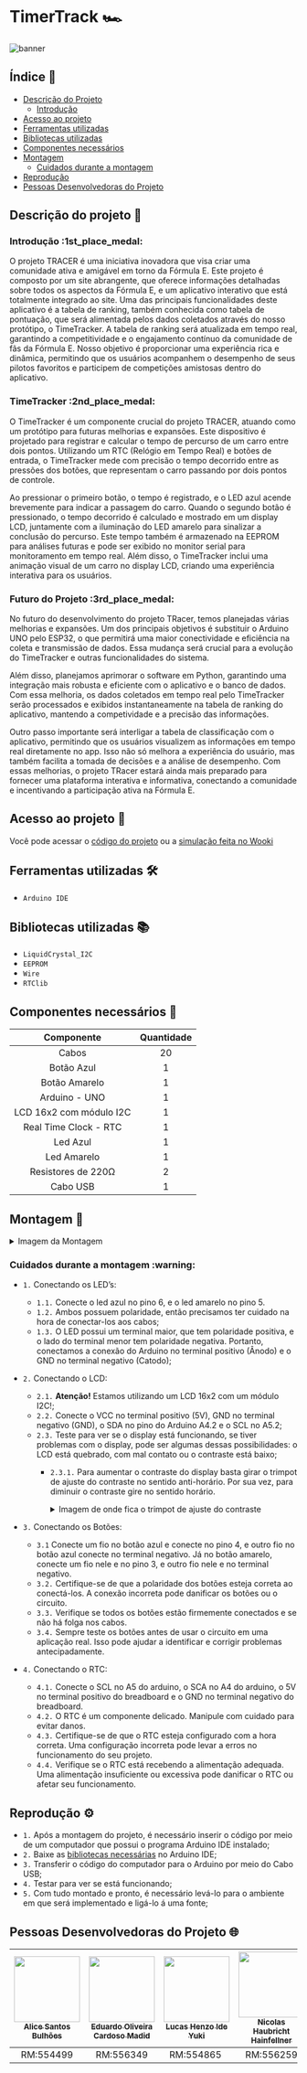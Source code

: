 # TimerTrack 🏎

![banner](https://github.com/L-A-N-E/CP2_Edge_1SEM/assets/153787379/132308ff-27a0-45e7-8323-80d9103f2390)

## Índice 📃

* [Descrição do Projeto](#descrição-do-projeto-memo)
   * [Introdução](#introdução-left_speech_bubble)
* [Acesso ao projeto](#acesso-ao-projeto-file_folder)
* [Ferramentas utilizadas](#ferramentas-utilizadas-hammer_and_wrench)
* [Bibliotecas utilizadas](#bibliotecas-utilizadas-books)
* [Componentes necessários](#componentes-necessários-toolbox)
* [Montagem](#montagem-wrench)
   * [Cuidados durante a montagem](#cuidados-durante-a-montagem-warning)
* [Reprodução](#reprodução-gear)
* [Pessoas Desenvolvedoras do Projeto](#pessoas-desenvolvedoras-do-projeto-globe_with_meridians)

## Descrição do projeto :memo:

<h3>Introdução :1st_place_medal:</h3>
<p>
O projeto TRACER é uma iniciativa inovadora que visa criar uma comunidade ativa e amigável em torno da Fórmula E. Este projeto é composto por um site abrangente, que oferece informações detalhadas sobre todos os aspectos da Fórmula E, e um aplicativo interativo que está totalmente integrado ao site. Uma das principais funcionalidades deste aplicativo é a tabela de ranking, também conhecida como tabela de pontuação, que será alimentada pelos dados coletados através do nosso protótipo, o TimeTracker. A tabela de ranking será atualizada em tempo real, garantindo a competitividade e o engajamento contínuo da comunidade de fãs da Fórmula E. Nosso objetivo é proporcionar uma experiência rica e dinâmica, permitindo que os usuários acompanhem o desempenho de seus pilotos favoritos e participem de competições amistosas dentro do aplicativo.
</p>

<h3>TimeTracker :2nd_place_medal:</h3>
<p>
O TimeTracker é um componente crucial do projeto TRACER, atuando como um protótipo para futuras melhorias e expansões. Este dispositivo é projetado para registrar e calcular o tempo de percurso de um carro entre dois pontos. Utilizando um RTC (Relógio em Tempo Real) e botões de entrada, o TimeTracker mede com precisão o tempo decorrido entre as pressões dos botões, que representam o carro passando por dois pontos de controle.

Ao pressionar o primeiro botão, o tempo é registrado, e o LED azul acende brevemente para indicar a passagem do carro. Quando o segundo botão é pressionado, o tempo decorrido é calculado e mostrado em um display LCD, juntamente com a iluminação do LED amarelo para sinalizar a conclusão do percurso. Este tempo também é armazenado na EEPROM para análises futuras e pode ser exibido no monitor serial para monitoramento em tempo real. Além disso, o TimeTracker inclui uma animação visual de um carro no display LCD, criando uma experiência interativa para os usuários.
</p>

<h3>Futuro do Projeto :3rd_place_medal:</h3>
<p>
 No futuro do desenvolvimento do projeto TRacer, temos planejadas várias melhorias e expansões. Um dos principais objetivos é substituir o Arduino UNO pelo ESP32, o que permitirá uma maior conectividade e eficiência na coleta e transmissão de dados. Essa mudança será crucial para a evolução do TimeTracker e outras funcionalidades do sistema.
  
  Além disso, planejamos aprimorar o software em Python, garantindo uma integração mais robusta e eficiente com o aplicativo e o banco de dados. Com essa melhoria, os dados coletados em tempo real pelo TimeTracker serão processados e exibidos instantaneamente na tabela de ranking do aplicativo, mantendo a competividade e a precisão das informações.
  
  Outro passo importante será interligar a tabela de classificação com o aplicativo, permitindo que os usuários visualizem as informações em tempo real diretamente no app. Isso não só melhora a experiência do usuário, mas também facilita a tomada de decisões e a análise de desempenho. Com essas melhorias, o projeto TRacer estará ainda mais preparado para fornecer uma plataforma interativa e informativa, conectando a comunidade e incentivando a participação ativa na Fórmula E.
</p>

## Acesso ao projeto :file_folder:

Você pode acessar o [código do projeto](timer_track.cpp) ou a [simulação feita no Wooki](https://wokwi.com/projects/398423919785427969)

## Ferramentas utilizadas :hammer_and_wrench:

- `Arduino IDE`

## Bibliotecas utilizadas :books:

- ``LiquidCrystal_I2C``
- ``EEPROM``
- ``Wire``
- ``RTClib``

## Componentes necessários :toolbox:

|   Componente   | Quantidade |
|:--------------:|:----------:|
|      Cabos     |     20     |
|   Botão Azul   |     1      |
| Botão Amarelo  |     1      |
| Arduino - UNO  |     1      |
| LCD 16x2 com módulo I2C |     1      |
| Real Time Clock - RTC |     1     |
|    Led Azul    |     1     |
|  Led Amarelo   |     1     |
| Resistores de 220Ω |     2     |
|    Cabo USB    |     1     |

## Montagem :wrench:

<details>
  <summary>Imagem da Montagem</summary>
  <img src="https://github.com/L-A-N-E/Edge-TimerTrack/assets/163866552/934638a8-2f9f-4f49-be11-f24e9d5d6e1d" alt="imagem-montagem">
</details>

<h3>Cuidados durante a montagem :warning:</h3>

- ``1.`` Conectando os LED’s:
   - ``1.1.`` Conecte o led azul no pino 6, e o led amarelo no pino 5.
   - ``1.2.`` Ambos possuem polaridade, então precisamos ter cuidado na hora de conectar-los aos cabos;
   - ``1.3.`` O LED possui um terminal maior, que tem polaridade positiva, e o lado do terminal menor tem polaridade negativa. Portanto, conectamos a conexão do Arduino no terminal positivo (Ânodo) e o GND no terminal negativo (Catodo);

- ``2.`` Conectando o LCD:
  - ``2.1.`` **Atenção!** Estamos utilizando um LCD 16x2 com um módulo I2C!;
  - ``2.2.`` Conecte o VCC no terminal positivo (5V), GND no terminal negativo (GND), o SDA no pino do Arduino A4.2 e o SCL no A5.2;
  - ``2.3.`` Teste para ver se o display está funcionando, se tiver problemas com o display, pode ser algumas dessas possibilidades: o LCD está quebrado, com mal contato ou o contraste está baixo;
    - ``2.3.1.`` Para aumentar o contraste do display basta girar o trimpot de ajuste do contraste no sentido anti-horário. Por sua vez, para diminuir o contraste gire no sentido horário.
      
      <details>
        <summary>Imagem de onde fica o trimpot de ajuste do contraste</summary>
        <img src="https://github.com/L-A-N-E/CP2_Edge_1SEM/assets/101829188/50648d65-2402-4508-a47d-1d38bbf663e5" alt="Terminais do DHT11">
      </details>

- ``3.`` Conectando os Botões:
  - ``3.1`` Conecte um fio no botão azul e conecte no pino 4, e outro fio no botão azul conecte no terminal negativo. Já no botão amarelo, conecte um fio nele e no pino 3, e outro fio nele e no terminal negativo.
  - ``3.2.`` Certifique-se de que a polaridade dos botões esteja correta ao conectá-los. A conexão incorreta pode danificar os botões ou o circuito.
  - ``3.3.`` Verifique se todos os botões estão firmemente conectados e se não há folga nos cabos.
  - ``3.4.`` Sempre teste os botões antes de usar o circuito em uma aplicação real. Isso pode ajudar a identificar e corrigir problemas antecipadamente.
    
- ``4.`` Conectando o RTC:
  - ``4.1.`` Conecte o SCL no A5 do arduino, o SCA no A4 do arduino, o 5V no terminal positivo do breadboard e o GND no terminal negativo do breadboard.
  - ``4.2.`` O RTC é um componente delicado. Manipule com cuidado para evitar danos.
  - ``4.3.`` Certifique-se de que o RTC esteja configurado com a hora correta. Uma configuração incorreta pode levar a erros no funcionamento do seu projeto.
  - ``4.4.`` Verifique se o RTC está recebendo a alimentação adequada. Uma alimentação insuficiente ou excessiva pode danificar o RTC ou afetar seu funcionamento.
 
## Reprodução :gear:

- ``1.`` Após a montagem do projeto, é necessário inserir o código por meio de um computador que possui o programa Arduino IDE instalado;
- ``2.`` Baixe as [bibliotecas necessárias](#bibliotecas-utilizadas-books) no Arduino IDE; 
- ``3.`` Transferir o código do computador para  o Arduino por meio do Cabo USB;
- ``4.`` Testar para ver se está funcionando;
- ``5.`` Com tudo montado e pronto, é necessário levá-lo para o ambiente em que será implementado e ligá-lo á uma fonte;

## Pessoas Desenvolvedoras do Projeto :globe_with_meridians:

| [<img src="https://avatars.githubusercontent.com/u/101829188?v=4" width=115><br><sub>Alice Santos Bulhões</sub>](https://github.com/AliceSBulhoes) |  [<img src="https://avatars.githubusercontent.com/u/163866552?v=4" width=115><br><sub>Eduardo Oliveira Cardoso Madid</sub>](https://github.com/EduardoMadid) |  [<img src="https://media.licdn.com/dms/image/D5603AQF59776BVSUSg/profile-displayphoto-shrink_800_800/0/1697337839569?e=1717632000&v=beta&t=4spOdaBAcH7gOmyEpgpyF6hk1TM14MvCJ5DI-CNdCsI" width=115><br><sub>Lucas Henzo Ide Yuki</sub>](https://github.com/LucasYuki1) | [<img src="https://avatars.githubusercontent.com/u/153787379?v=4" width=115><br><sub>Nicolas Haubricht Hainfellner</sub>](https://github.com/NicolasHaubricht) |
| :---: | :---: | :---: | :---: |
| RM:554499 | RM:556349 | RM:554865 | RM:556259 |


